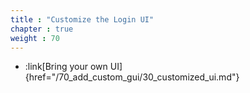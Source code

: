 ```yaml
---
title : "Customize the Login UI"
chapter : true
weight : 70
---
```


* :link[Bring your own UI]{href="/70_add_custom_gui/30_customized_ui.md"}